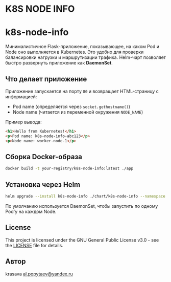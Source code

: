# K8S NODE INFO

# k8s-node-info

Минималистичное Flask-приложение, показывающее, на каком Pod и Node оно выполняется в Kubernetes. Это удобно для проверки балансировки нагрузки и маршрутизации трафика. Helm-чарт позволяет быстро развернуть приложение как **DaemonSet**.

## Что делает приложение

Приложение запускается на порту `80` и возвращает HTML-страницу с информацией:

- Pod name (определяется через `socket.gethostname()`)
- Node name (читается из переменной окружения `NODE_NAME`)

Пример вывода:

```html
<h1>Hello from Kubernetes!</h1>
<p>Pod name: k8s-node-info-abc123</p>
<p>Node name: worker-node-1</p>
```

## Сборка Docker-образа

```bash
docker build -t your-registry/k8s-node-info:latest ./app
```

## Установка через Helm

```bash
helm upgrade --install k8s-node-info ./chart/k8s-node-info --namespace monitoring --create-namespace
```

По умолчанию используется DaemonSet, чтобы запустить по одному Pod'у на каждом Node.

## License

This project is licensed under the GNU General Public License v3.0 - see the [LICENSE](./LICENSE) file for details.

## Автор

krasava
al.popytaev@yandex.ru

